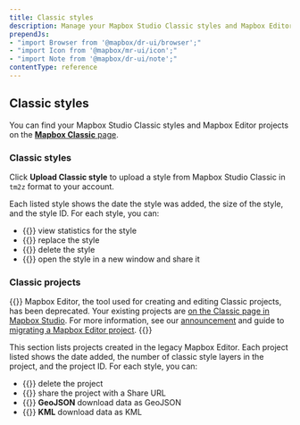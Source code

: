 ```yaml
---
title: Classic styles
description: Manage your Mapbox Studio Classic styles and Mapbox Editor projects.
prependJs:
- "import Browser from '@mapbox/dr-ui/browser';"
- "import Icon from '@mapbox/mr-ui/icon';"
- "import Note from '@mapbox/dr-ui/note';"
contentType: reference
---
```


## Classic styles

You can find your Mapbox Studio Classic styles and Mapbox Editor projects on the [**Mapbox Classic** page](https://www.mapbox.com/studio/classic).

### Classic styles

Click **Upload Classic style** to upload a style from Mapbox Studio Classic in `tm2z` format to your account.

Each listed style shows the date the style was added, the size of the style, and the style ID. For each style, you can:

- <span class='inline-block'>{{<Icon name='graph' inline={true} />}} view statistics for the style</span>
- <span class='inline-block'>{{<Icon name='harddrive' inline={true} />}} replace the style</span>
- <span class='inline-block'>{{<Icon name='trash' inline={true} />}} delete the style</span>
- <span class='inline-block'>{{<Icon name='share' inline={true} />}} open the style in a new window and share it</span>

### Classic projects

{{<Note theme="warning">}}
Mapbox Editor, the tool used for creating and editing Classic projects, has been deprecated. Your existing projects are [on the Classic page in Mapbox Studio](https://www.mapbox.com/studio/classic/projects/). For more information, see our [announcement](https://www.mapbox.com/blog/fall-cleaning) and guide to [migrating a Mapbox Editor project](https://www.mapbox.com/blog/migrating-from-editor/).
{{</Note>}}

This section lists projects created in the legacy Mapbox Editor. Each project listed shows the date added, the number of classic style layers in the project, and the project ID. For each style, you can:

- <span class='inline-block'>{{<Icon name='trash' inline={true} />}} delete the project</span>
- <span class='inline-block'>{{<Icon name='share' inline={true} />}} share the project with a Share URL</span>
- <span class='inline-block'>{{<Icon name='arrow-down' inline={true} />}} **GeoJSON** download data as GeoJSON</span>
- <span class='inline-block'>{{<Icon name='arrow-down' inline={true} />}} **KML** download data as KML</span>
